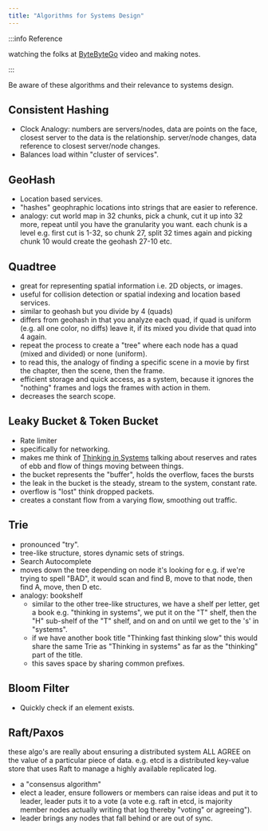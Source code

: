 ```yaml
---
title: "Algorithms for Systems Design"
---
```


:::info Reference

watching the folks at [ByteByteGo](https://www.youtube.com/watch?v=xbgzl2maQUU&ab_channel=ByteByteGo) video and making notes.

:::

Be aware of these algorithms and their relevance to systems design.

## Consistent Hashing

- Clock Analogy: numbers are servers/nodes, data are points on the face, closest server to the data is the relationship. server/node changes, data reference to closest server/node changes.
- Balances load within "cluster of services".

## GeoHash

- Location based services.
- "hashes" geophraphic locations into strings that are easier to reference.
- analogy: cut world map in 32 chunks, pick a chunk, cut it up into 32 more, repeat until you have the granularity you want. each chunk is a level e.g. first cut is 1-32, so chunk 27, split 32 times again and picking chunk 10 would create the geohash 27-10 etc.

## Quadtree

- great for representing spatial information i.e. 2D objects, or images.
- useful for collision detection or spatial indexing and location based services.
- similar to geohash but you divide by 4 (quads)
- differs from geohash in that you analyze each quad, if quad is uniform (e.g. all one color, no diffs) leave it, if its mixed you divide that quad into 4 again.
- repeat the process to create a "tree" where each node has a quad (mixed and divided) or none (uniform).
- to read this, the analogy of finding a specific scene in a movie by first the chapter, then the scene, then the frame.
- efficient storage and quick access, as a system, because it ignores the "nothing" frames and logs the frames with action in them.
- decreases the search scope.

## Leaky Bucket & Token Bucket

- Rate limiter
- specifically for networking.
- makes me think of [Thinking in Systems](/docs/books/reading-list) talking about reserves and rates of ebb and flow of things moving between things.
- the bucket represents the "buffer", holds the overflow, faces the bursts
- the leak in the bucket is the steady, stream to the system, constant rate.
- overflow is "lost" think dropped packets.
- creates a constant flow from a varying flow, smoothing out traffic.

## Trie

- pronounced "try".
- tree-like structure, stores dynamic sets of strings.
- Search Autocomplete
- moves down the tree depending on node it's looking for e.g. if we're trying to spell "BAD", it would scan and find B, move to that node, then find A, move, then D etc.
- analogy: bookshelf
  - similar to the other tree-like structures, we have a shelf per letter, get a book e.g. "thinking in systems", we put it on the "T" shelf, then the "H" sub-shelf of the "T" shelf, and on and on until we get to the 's' in "systems".
  - if we have another book title "Thinking fast thinking slow" this would share the same Trie as "Thinking in systems" as far as the "thinking" part of the title.
  - this saves space by sharing common prefixes.

## Bloom Filter

- Quickly check if an element exists.

## Raft/Paxos

these algo's are really about ensuring a distributed system ALL AGREE on the value of a particular piece of data. e.g. etcd is a distributed key-value store that uses Raft to manage a highly available replicated log.

- a "consensus algorithm"
- elect a leader, ensure followers or members can raise ideas and put it to leader, leader puts it to a vote (a vote e.g. raft in etcd, is majority member nodes actually writing that log thereby "voting" or agreeing").
- leader brings any nodes that fall behind or are out of sync.
